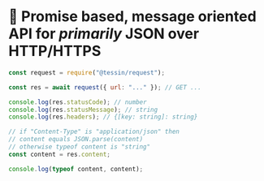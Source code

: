 # 📮 Promise based, message oriented API for _primarily_ JSON over HTTP/HTTPS

```js
const request = require("@tessin/request");

const res = await request({ url: "..." }); // GET ...

console.log(res.statusCode); // number
console.log(res.statusMessage); // string
console.log(res.headers); // {[key: string]: string}

// if "Content-Type" is "application/json" then
// content equals JSON.parse(content)
// otherwise typeof content is "string"
const content = res.content;

console.log(typeof content, content);
```
